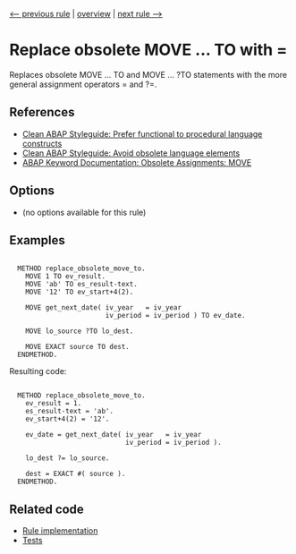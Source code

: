 [<-- previous rule](AddToEtcRule.md) | [overview](../rules.md) | [next rule -->](TranslateRule.md)

# Replace obsolete MOVE ... TO with =

Replaces obsolete MOVE ... TO and MOVE ... ?TO statements with the more general assignment operators = and ?=.

## References

* [Clean ABAP Styleguide: Prefer functional to procedural language constructs](https://github.com/SAP/styleguides/blob/main/clean-abap/CleanABAP.md#prefer-functional-to-procedural-language-constructs)
* [Clean ABAP Styleguide: Avoid obsolete language elements](https://github.com/SAP/styleguides/blob/main/clean-abap/CleanABAP.md#avoid-obsolete-language-elements)
* [ABAP Keyword Documentation: Obsolete Assignments: MOVE](https://help.sap.com/doc/abapdocu_latest_index_htm/latest/en-US/index.htm?file=abapmove_obs.htm)

## Options

* \(no options available for this rule\)

## Examples


```ABAP

  METHOD replace_obsolete_move_to.
    MOVE 1 TO ev_result.
    MOVE 'ab' TO es_result-text.
    MOVE '12' TO ev_start+4(2).

    MOVE get_next_date( iv_year   = iv_year
                        iv_period = iv_period ) TO ev_date.

    MOVE lo_source ?TO lo_dest.

    MOVE EXACT source TO dest.
  ENDMETHOD.
```

Resulting code:

```ABAP

  METHOD replace_obsolete_move_to.
    ev_result = 1.
    es_result-text = 'ab'.
    ev_start+4(2) = '12'.

    ev_date = get_next_date( iv_year   = iv_year
                             iv_period = iv_period ).

    lo_dest ?= lo_source.

    dest = EXACT #( source ).
  ENDMETHOD.
```

## Related code

* [Rule implementation](../../com.sap.adt.abapcleaner/src/com/sap/adt/abapcleaner/rules/commands/MoveToRule.java)
* [Tests](../../test/com.sap.adt.abapcleaner.test/src/com/sap/adt/abapcleaner/rules/commands/MoveToTest.java)

